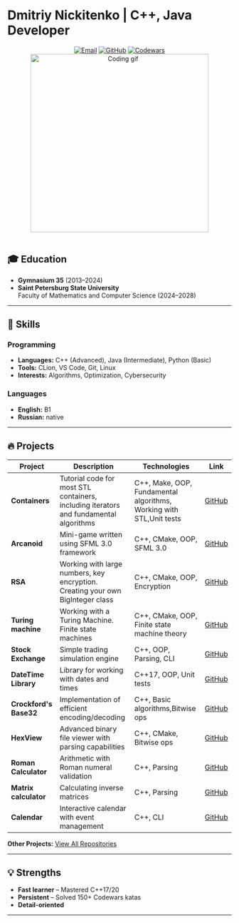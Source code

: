 # Dmitriy Nickitenko | C++, Java Developer

<div align="center">
  <a href="mailto:ddimyc34@gmail.com"><img src="https://img.shields.io/badge/Email-ddimyc34@gmail.com-blue?style=flat&logo=gmail" alt="Email"></a>
  <a href="https://github.com/DmitriuAndreevich"><img src="https://img.shields.io/badge/GitHub-DmitriuAndreevich-black?style=flat&logo=github" alt="GitHub"></a>
  <a href="https://www.codewars.com/users/DmitriuAndreevich"><img src="https://img.shields.io/badge/Codewars-DmitriuAndreevich-red?style=flat&logo=codewars" alt="Codewars"></a>
</div>
<div align="center">
  <img src="https://media.giphy.com/media/L1R1tvI9svkIWwpVYr/giphy.gif" width="400" alt="Coding gif">
  <br><br> 
</div>


## 🎓 Education
- **Gymnasium 35** (2013–2024)  
- **Saint Petersburg State University**  
  Faculty of Mathematics and Computer Science (2024–2028)  

---

## 🚀 Skills
### Programming
- **Languages:** C++ (Advanced), Java (Intermediate), Python (Basic)  
- **Tools:** CLion, VS Code, Git, Linux  
- **Interests:** Algorithms, Optimization, Cybersecurity

### Languages
- **English:** B1
- **Russian:** native 

---

## 🔥 Projects

| Project | Description | Technologies | Link |
|---------|-------------|--------------|------|
| **Containers** |Tutorial code for most STL containers, including iterators and fundamental algorithms | C++, Make, OOP, Fundamental algorithms, Working with STL,Unit tests | [GitHub](https://github.com/DmitriuAndreevich/Containers) | 
| **Arcanoid** | Mini-game written using SFML 3.0 framework | C++, CMake, OOP, SFML 3.0 | [GitHub](https://github.com/DmitriuAndreevich/Arcanoid) | 
| **RSA** | Working with large numbers, key encryption. Creating your own BigInteger class | C++, CMake, OOP, Encryption | [GitHub](https://github.com/amcp-pit/task4-rsa-DmitriuAndreevich) |
| **Turing machine** | Working with a Turing Machine. Finite state machines | C++, CMake, OOP, Finite state machine theory | [GitHub](https://github.com/amcp-pit/task3-busy-beaver-DmitriuAndreevich) |
| **Stock Exchange** | Simple trading simulation engine | C++, OOP, Parsing, CLI | [GitHub](https://github.com/amcp-pit/task2-stock-exchange-DmitriuAndreevich) |
| **DateTime Library** | Library for working with dates and times | C++17, OOP, Unit tests | [GitHub](https://github.com/amcp-pit/task1-datetime-DmitriuAndreevich) |
| **Crockford's Base32** | Implementation of efficient encoding/decoding | C++, Basic algorithms,Bitwise ops | [GitHub](https://github.com/amcp-pit/op24-task9-crockford-DmitriuAndreevich) |
| **HexView** | Advanced binary file viewer with parsing capabilities | C++, CMake, Bitwise ops | [GitHub](https://github.com/amcp-pit/op24-task8-hexview-DmitriuAndreevich) |
| **Roman Calculator** | Arithmetic with Roman numeral validation | C++, Parsing| [GitHub](https://github.com/amcp-pit/op24-task7-romancalc-DmitriuAndreevich) |
| **Matrix calculator** | Calculating inverse matrices | C++, Parsing| [GitHub](https://github.com/amcp-pit/op24-task6-matrixcalc-DmitriuAndreevich) |
| **Calendar** | Interactive calendar with event management | C++, CLI | [GitHub](https://github.com/amcp-pit/op24-task5-calendar-DmitriuAndreevich) |

**Other Projects:** [View All Repositories](https://github.com/DmitriuAndreevich?tab=repositories)

---

## 💡 Strengths
- **Fast learner** – Mastered C++17/20
- **Persistent** – Solved 150+ Codewars katas   
- **Detail-oriented**   

---

<div align="center">
</div>
